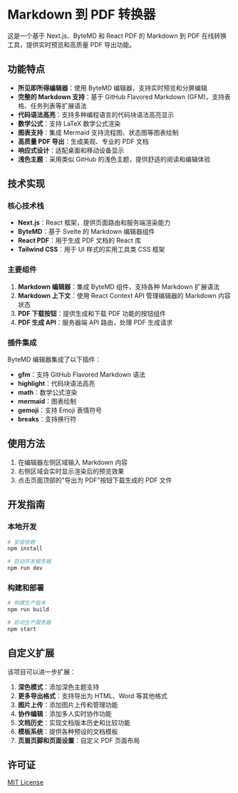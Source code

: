 # Markdown 到 PDF 转换器

这是一个基于 Next.js、ByteMD 和 React PDF 的 Markdown 到 PDF 在线转换工具，提供实时预览和高质量 PDF 导出功能。

## 功能特点

- **所见即所得编辑器**：使用 ByteMD 编辑器，支持实时预览和分屏编辑
- **完整的 Markdown 支持**：基于 GitHub Flavored Markdown (GFM)，支持表格、任务列表等扩展语法
- **代码语法高亮**：支持多种编程语言的代码块语法高亮显示
- **数学公式**：支持 LaTeX 数学公式渲染
- **图表支持**：集成 Mermaid 支持流程图、状态图等图表绘制
- **高质量 PDF 导出**：生成美观、专业的 PDF 文档
- **响应式设计**：适配桌面和移动设备显示
- **浅色主题**：采用类似 GitHub 的浅色主题，提供舒适的阅读和编辑体验

## 技术实现

### 核心技术栈

- **Next.js**：React 框架，提供页面路由和服务端渲染能力
- **ByteMD**：基于 Svelte 的 Markdown 编辑器组件
- **React PDF**：用于生成 PDF 文档的 React 库
- **Tailwind CSS**：用于 UI 样式的实用工具类 CSS 框架

### 主要组件

1. **Markdown 编辑器**：集成 ByteMD 组件，支持各种 Markdown 扩展语法
2. **Markdown 上下文**：使用 React Context API 管理编辑器的 Markdown 内容状态
3. **PDF 下载按钮**：提供生成和下载 PDF 功能的按钮组件 
4. **PDF 生成 API**：服务器端 API 路由，处理 PDF 生成请求

### 插件集成

ByteMD 编辑器集成了以下插件：

- **gfm**：支持 GitHub Flavored Markdown 语法
- **highlight**：代码块语法高亮
- **math**：数学公式渲染
- **mermaid**：图表绘制
- **gemoji**：支持 Emoji 表情符号
- **breaks**：支持换行符

## 使用方法

1. 在编辑器左侧区域输入 Markdown 内容
2. 右侧区域会实时显示渲染后的预览效果
3. 点击页面顶部的"导出为 PDF"按钮下载生成的 PDF 文件

## 开发指南

### 本地开发

```bash
# 安装依赖
npm install

# 启动开发服务器
npm run dev
```

### 构建和部署

```bash
# 构建生产版本
npm run build

# 启动生产服务器
npm start
```

## 自定义扩展

该项目可以进一步扩展：

1. **深色模式**：添加深色主题支持
2. **更多导出格式**：支持导出为 HTML、Word 等其他格式
3. **图片上传**：添加图片上传和管理功能
4. **协作编辑**：添加多人实时协作功能
5. **文档历史**：实现文档版本历史和比较功能
6. **模板系统**：提供各种预设的文档模板
7. **页眉页脚和页面设置**：自定义 PDF 页面布局

## 许可证

[MIT License](LICENSE)